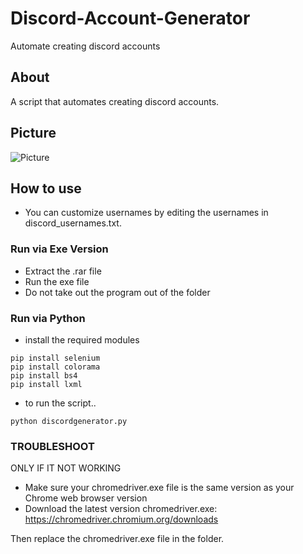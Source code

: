 # Discord-Account-Generator
Automate creating discord accounts


## About

A script that automates creating discord accounts.


## Picture
![Picture](https://i.ibb.co/yPpLGJD/Screenshot-15.png)




## How to use


- You can customize usernames by editing the usernames in discord_usernames.txt.

### Run via Exe Version

- Extract the .rar file
- Run the exe file 
- Do not take out the program out of the folder
### Run via Python
- install the required modules
```
pip install selenium
pip install colorama
pip install bs4
pip install lxml
```

- to run the script..
```
python discordgenerator.py
```


### TROUBLESHOOT
ONLY IF IT NOT WORKING
- Make sure your chromedriver.exe file is the same version as your Chrome web browser version
- Download the latest version chromedriver.exe: https://chromedriver.chromium.org/downloads

Then replace the chromedriver.exe file in the folder.
